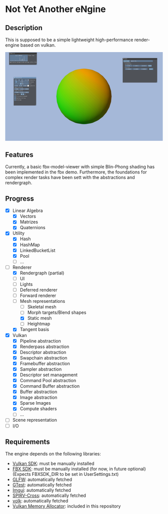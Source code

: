 # Not Yet Another eNgine

## Description

This is supposed to be a simple lightweight high-performance render-engine based on vulkan.

![work-in-progress-screenshot](doc/sample.png)

## Features

Currently, a basic fbx-model-viewer with simple Blin-Phong shading has been implemented in the fbx demo. Furthermore, the foundations for complex render tasks have been sett with the abstractions
and rendergraph.

## Progress

- [x] Linear Algebra
	- [x] Vectors
	- [x] Matrizes
	- [x] Quaternions
- [x] Utility
	- [x] Hash
	- [x] HashMap
	- [x] LinkedBucketList
	- [x] Pool
	- [ ] ...
- [ ] Renderer
	- [x] Rendergraph (partial)
	- [ ] UI
	- [ ] Lights
	- [ ] Deferred renderer
	- [ ] Forward renderer
	- [ ] Mesh representations
		- [ ] Skeletal mesh
		- [ ] Morph targets/Blend shapes
		- [x] Static mesh
		- [ ] Heightmap
	- [x] Tangent basis
- [x] Vulkan
	- [x] Pipeline abstraction
	- [x] Renderpass abstraction
	- [x] Descriptor abstraction
	- [x] Swapchain abstraction
	- [x] Framebuffer abstraction
	- [x] Sampler abstraction
	- [x] Descriptor set management 
	- [x] Command Pool abstraction
	- [x] Command Buffer abstraction
	- [x] Buffer abstraction
	- [x] Image abstraction
	- [x] Sparse Images
	- [x] Compute shaders
	- [ ] ...
- [ ] Scene representation
- [ ] I/O

## Requirements

The engine depends on the following libraries:

- [Vulkan SDK](https://vulkan.lunarg.com/): must be manually installed
- [FBX SDK](https://www.autodesk.com/developer-network/platform-technologies/fbx-sdk-2020-2): must be manually installed (for now, in future optional) (Expects FBXSDK_DIR to be set in UserSettings.txt)
- [GLFW](https://github.com/glfw/glfw): automatically fetched
- [GTest](https://github.com/google/googletest): automatically fetched
- [Imgui](https://github.com/ocornut/imgui): automatically fetched
- [SPIRV-Cross](https://github.com/KhronosGroup/SPIRV-Cross): automatically fetched
- [volk](https://github.com/zeux/volk): automatically fetched
- [Vulkan Memory Allocator](https://github.com/GPUOpen-LibrariesAndSDKs/VulkanMemoryAllocator): included in this repository